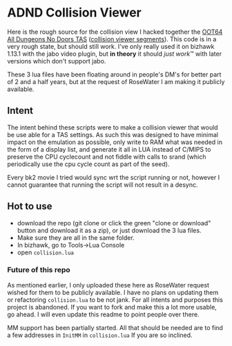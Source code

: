 # ADND Collision Viewer

Here is the rough source for the collision view I hacked together the [OOT64 All Dungeons No Doors TAS](https://www.youtube.com/watch?v=vtWr7wiS-Hw) ([collision viewer segments](https://www.youtube.com/watch?v=PNXj_QmwNDc)). This code is in a very rough state, but should still work. I've only really used it on bizhawk 1.13.1 with the jabo  video plugin, but **in theory** it should *just work*™ with later versions which don't support jabo.

These 3 lua files have been floating around in people's DM's for better part of 2 and a half years, but at the request of RoseWater I am making it publicly available. 

## Intent

The intent behind these scripts were to make a collision viewer that would be use able for a TAS settings. As such this was designed to have minimal impact on the emulation as possible, only write to RAM what was needed in the form of a display list, and generate it all in LUA instead of C/MIPS to preserve the CPU cyclecount and not fiddle with calls to srand (which periodically use the cpu cycle count as part of the seed).

Every bk2 movie I tried would sync wrt the script running or not, however I cannot guarantee that running the script will not result in a desync.

## Hot to use
* download the repo (git clone or click the green "clone or download" button and download it as a zip), or just download the 3 lua files. 
* Make sure they are all in the same folder.
* In bizhawk, go to Tools->Lua Console
* open `collision.lua`

### Future of this repo

As mentioned earlier, I only uploaded these here as RoseWater request wished for them to be publicly available. I have no plans on updating them or refactoring `collision.lua` to be not jank. For all intents and purposes this project is abandoned. If you want to fork and make this a lot more usable, go ahead. I will even update this readme to point people over there.

MM support has been partially started. All that should be needed are to find a few addresses in `InitMM` in `collision.lua` If you are so inclined.